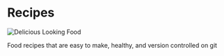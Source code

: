 # Recipes

![Delicious Looking Food](/delicious-looking-food.png)

Food recipes that are easy to make, healthy, and version controlled on git
